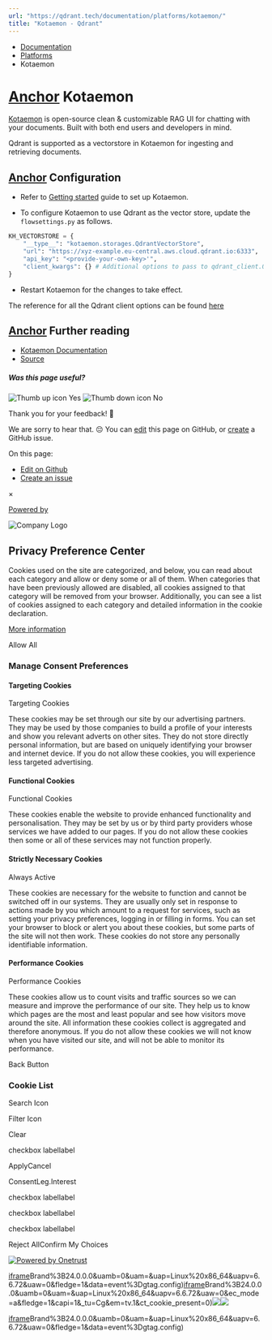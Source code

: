 ```yaml
---
url: "https://qdrant.tech/documentation/platforms/kotaemon/"
title: "Kotaemon - Qdrant"
---
```


- [Documentation](https://qdrant.tech/documentation/)
- [Platforms](https://qdrant.tech/documentation/platforms/)
- Kotaemon

# [Anchor](https://qdrant.tech/documentation/platforms/kotaemon/\#kotaemon) Kotaemon

[Kotaemon](https://github.com/Cinnamon/kotaemon) is open-source clean & customizable RAG UI for chatting with your documents. Built with both end users and developers in mind.

Qdrant is supported as a vectorstore in Kotaemon for ingesting and retrieving documents.

## [Anchor](https://qdrant.tech/documentation/platforms/kotaemon/\#configuration) Configuration

- Refer to [Getting started](https://cinnamon.github.io/kotaemon/) guide to set up Kotaemon.

- To configure Kotaemon to use Qdrant as the vector store, update the `flowsettings.py` as follows.


```python
KH_VECTORSTORE = {
    "__type__": "kotaemon.storages.QdrantVectorStore",
    "url": "https://xyz-example.eu-central.aws.cloud.qdrant.io:6333",
    "api_key": "<provide-your-own-key>'",
    "client_kwargs": {} # Additional options to pass to qdrant_client.QdrantClient
}

```

- Restart Kotaemon for the changes to take effect.

The reference for all the Qdrant client options can be found [here](https://python-client.qdrant.tech/qdrant_client.qdrant_client)

## [Anchor](https://qdrant.tech/documentation/platforms/kotaemon/\#further-reading) Further reading

- [Kotaemon Documentation](https://cinnamon.github.io/kotaemon/)
- [Source](https://github.com/Cinnamon/kotaemon)

##### Was this page useful?

![Thumb up icon](https://qdrant.tech/icons/outline/thumb-up.svg)
Yes
![Thumb down icon](https://qdrant.tech/icons/outline/thumb-down.svg)
No

Thank you for your feedback! 🙏

We are sorry to hear that. 😔 You can [edit](https://qdrant.tech/github.com/qdrant/landing_page/tree/master/qdrant-landing/content/documentation/platforms/kotaemon.md) this page on GitHub, or [create](https://github.com/qdrant/landing_page/issues/new/choose) a GitHub issue.

On this page:

- [Edit on Github](https://github.com/qdrant/landing_page/tree/master/qdrant-landing/content/documentation/platforms/kotaemon.md)
- [Create an issue](https://github.com/qdrant/landing_page/issues/new/choose)

×

[Powered by](https://qdrant.tech/)

![Company Logo](https://cdn.cookielaw.org/logos/static/ot_company_logo.png)

## Privacy Preference Center

Cookies used on the site are categorized, and below, you can read about each category and allow or deny some or all of them. When categories that have been previously allowed are disabled, all cookies assigned to that category will be removed from your browser.
Additionally, you can see a list of cookies assigned to each category and detailed information in the cookie declaration.


[More information](https://qdrant.tech/legal/privacy-policy/#cookies-and-web-beacons)

Allow All

### Manage Consent Preferences

#### Targeting Cookies

Targeting Cookies

These cookies may be set through our site by our advertising partners. They may be used by those companies to build a profile of your interests and show you relevant adverts on other sites. They do not store directly personal information, but are based on uniquely identifying your browser and internet device. If you do not allow these cookies, you will experience less targeted advertising.

#### Functional Cookies

Functional Cookies

These cookies enable the website to provide enhanced functionality and personalisation. They may be set by us or by third party providers whose services we have added to our pages. If you do not allow these cookies then some or all of these services may not function properly.

#### Strictly Necessary Cookies

Always Active

These cookies are necessary for the website to function and cannot be switched off in our systems. They are usually only set in response to actions made by you which amount to a request for services, such as setting your privacy preferences, logging in or filling in forms. You can set your browser to block or alert you about these cookies, but some parts of the site will not then work. These cookies do not store any personally identifiable information.

#### Performance Cookies

Performance Cookies

These cookies allow us to count visits and traffic sources so we can measure and improve the performance of our site. They help us to know which pages are the most and least popular and see how visitors move around the site. All information these cookies collect is aggregated and therefore anonymous. If you do not allow these cookies we will not know when you have visited our site, and will not be able to monitor its performance.

Back Button

### Cookie List

Search Icon

Filter Icon

Clear

checkbox labellabel

ApplyCancel

ConsentLeg.Interest

checkbox labellabel

checkbox labellabel

checkbox labellabel

Reject AllConfirm My Choices

[![Powered by Onetrust](https://cdn.cookielaw.org/logos/static/powered_by_logo.svg)](https://www.onetrust.com/products/cookie-consent/)

[iframe](https://td.doubleclick.net/td/rul/10862264272?random=1748574369937&cv=11&fst=1748574369937&fmt=3&bg=ffffff&guid=ON&async=1&gtm=45be55s2v9117590405z8898302740za200zb898302740&gcd=13l3l3l3l1l1&dma=0&tag_exp=101509157~103116026~103130498~103130500~103200004~103233427~103252644~103252646~103351866~103351868~104481633~104481635~104559073~104559075&ptag_exp=101509157~103116026~103130498~103130500~103200004~103233427~103252644~103252646~103351866~103351868~104481633~104481635~104559073~104559075&u_w=1280&u_h=1024&url=https%3A%2F%2Fqdrant.tech%2Fdocumentation%2Fplatforms%2Fkotaemon%2F&hn=www.googleadservices.com&frm=0&tiba=Kotaemon%20-%20Qdrant&npa=0&pscdl=noapi&auid=564070782.1748574370&uaa=x86&uab=64&uafvl=Google%2520Chrome%3B137.0.7151.55%7CChromium%3B137.0.7151.55%7CNot%252FA)Brand%3B24.0.0.0&uamb=0&uam=&uap=Linux%20x86_64&uapv=6.6.72&uaw=0&fledge=1&data=event%3Dgtag.config)[iframe](https://td.doubleclick.net/td/rul/10862264272?random=1748574369909&cv=11&fst=1748574369909&fmt=3&bg=ffffff&guid=ON&async=1&gcl_ctr=1&gtm=45be55s2v9117590405z8898302740za200zb898302740&gcd=13l3l3l3l1l1&dma=0&tag_exp=101509157~103116026~103130498~103130500~103200004~103233427~103252644~103252646~103351866~103351868~104481633~104481635~104559073~104559075&ptag_exp=101509157~103116026~103130498~103130500~103200004~103233427~103252644~103252646~103351866~103351868~104481633~104481635~104559073~104559075&u_w=1280&u_h=1024&url=https%3A%2F%2Fqdrant.tech%2Fdocumentation%2Fplatforms%2Fkotaemon%2F&label=_FJrCMev-7EDEND_w7so&hn=www.googleadservices.com&frm=0&tiba=Kotaemon%20-%20Qdrant&value=0&bttype=purchase&npa=0&pscdl=noapi&auid=564070782.1748574370&uaa=x86&uab=64&uafvl=Google%2520Chrome%3B137.0.7151.55%7CChromium%3B137.0.7151.55%7CNot%252FA)Brand%3B24.0.0.0&uamb=0&uam=&uap=Linux%20x86_64&uapv=6.6.72&uaw=0&ec_mode=a&fledge=1&capi=1&_tu=Cg&em=tv.1&ct_cookie_present=0)![](https://t.co/1/i/adsct?bci=4&dv=America%2FAdak%26en-US%2Cen%26Google%20Inc.%26Linux%20x86_64%26255%261280%261024%264%2624%261280%261024%260%26na&eci=3&event=%7B%7D&event_id=73c10ae3-4d3c-4b68-98d7-717e0c3673a3&integration=advertiser&p_id=Twitter&p_user_id=0&pl_id=8dd00a8c-84e7-4210-ac37-1b42f51dde52&tw_document_href=https%3A%2F%2Fqdrant.tech%2Fdocumentation%2Fplatforms%2Fkotaemon%2F&tw_iframe_status=0&txn_id=o81g6&type=javascript&version=2.3.33)![](https://analytics.twitter.com/1/i/adsct?bci=4&dv=America%2FAdak%26en-US%2Cen%26Google%20Inc.%26Linux%20x86_64%26255%261280%261024%264%2624%261280%261024%260%26na&eci=3&event=%7B%7D&event_id=73c10ae3-4d3c-4b68-98d7-717e0c3673a3&integration=advertiser&p_id=Twitter&p_user_id=0&pl_id=8dd00a8c-84e7-4210-ac37-1b42f51dde52&tw_document_href=https%3A%2F%2Fqdrant.tech%2Fdocumentation%2Fplatforms%2Fkotaemon%2F&tw_iframe_status=0&txn_id=o81g6&type=javascript&version=2.3.33)

[iframe](https://td.doubleclick.net/td/rul/10862264272?random=1748574370849&cv=11&fst=1748574370849&fmt=3&bg=ffffff&guid=ON&async=1&gtm=45be55s2v9117590405za200zb898302740&gcd=13l3l3l3l1l1&dma=0&tag_exp=101509157~103116026~103130498~103130500~103200004~103233427~103252644~103252646~103351866~103351868~104481633~104481635~104559073~104559075&ptag_exp=101509157~103116026~103130498~103130500~103200004~103233427~103252644~103252646~103351866~103351868~104481633~104481635~104559073~104559075&u_w=1280&u_h=1024&url=https%3A%2F%2Fqdrant.tech%2Fdocumentation%2Fplatforms%2Fkotaemon%2F&hn=www.googleadservices.com&frm=0&tiba=Kotaemon%20-%20Qdrant&did=dZTQ1Zm&gdid=dZTQ1Zm&npa=0&pscdl=noapi&auid=564070782.1748574370&uaa=x86&uab=64&uafvl=Google%2520Chrome%3B137.0.7151.55%7CChromium%3B137.0.7151.55%7CNot%252FA)Brand%3B24.0.0.0&uamb=0&uam=&uap=Linux%20x86_64&uapv=6.6.72&uaw=0&fledge=1&data=event%3Dgtag.config)
